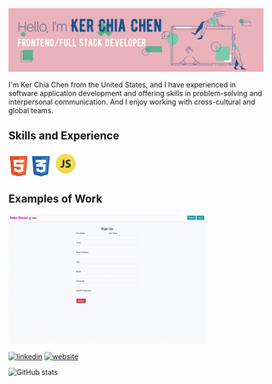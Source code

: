 ![I am a web application developer.](https://github.com/kerchiac/kerchiac/blob/main/Pink%20and%20Peach%20Technology%20LinkedIn%20Banner.png?raw=true)

I'm Ker Chia Chen from the United States, and I have experienced in software application development and offering skills in problem-solving and interpersonal communication. And I enjoy working with cross-cultural and global teams.

## Skills and Experience
[<img src='https://github.com/kerchiac/kerchiac/blob/main/html_icon.png?raw=true' alt='html' height='40'>]()
[<img src='https://github.com/kerchiac/kerchiac/blob/main/css_icon.png?raw=true' alt='css' height='40'>]()
[<img src='https://github.com/kerchiac/kerchiac/blob/main/js_icon.png?raw=true' alt='js' height='50'>]()

## Examples of Work
[<img src='https://github.com/kerchiac/kerchiac/blob/main/boba.gif?raw=true' alt='boba' height='256'>](https://boba-shop-app.herokuapp.com/)


[<img src='https://cdn.jsdelivr.net/npm/simple-icons@3.0.1/icons/linkedin.svg' alt='linkedin' height='20'>](https://www.linkedin.com/in/https://kerchiac.github.io/CV//)  [<img src='https://cdn.jsdelivr.net/npm/simple-icons@3.0.1/icons/icloud.svg' alt='website' height='20'>](https://kerchiac.github.io/CV/)  

![GitHub stats](https://github-readme-stats.vercel.app/api?username=kerchiac&show_icons=true)  
